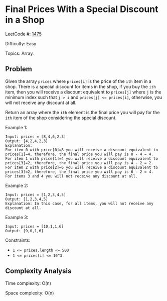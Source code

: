 # Final Prices With a Special Discount in a Shop

LeetCode #: [1475](https://leetcode.com/problems/final-prices-with-a-special-discount-in-a-shop/)

Difficulty: Easy

Topics: Array.

## Problem

Given the array `prices` where `prices[i]` is the price of the `ith` item in a shop. There is a special discount for items in the shop, if you buy the `ith` item, then you will receive a discount equivalent to `prices[j]` where `j` is the minimum index such that `j > i` and `prices[j] <= prices[i]`, otherwise, you will not receive any discount at all.

Return an array where the `ith` element is the final price you will pay for the `ith` item of the shop considering the special discount.

Example 1:

```text
Input: prices = [8,4,6,2,3]
Output: [4,2,4,2,3]
Explanation: 
For item 0 with price[0]=8 you will receive a discount equivalent to prices[1]=4, therefore, the final price you will pay is 8 - 4 = 4. 
For item 1 with price[1]=4 you will receive a discount equivalent to prices[3]=2, therefore, the final price you will pay is 4 - 2 = 2. 
For item 2 with price[2]=6 you will receive a discount equivalent to prices[3]=2, therefore, the final price you will pay is 6 - 2 = 4. 
For items 3 and 4 you will not receive any discount at all.
```

Example 2:

```text
Input: prices = [1,2,3,4,5]
Output: [1,2,3,4,5]
Explanation: In this case, for all items, you will not receive any discount at all.
```

Example 3:

```text
Input: prices = [10,1,1,6]
Output: [9,0,1,6]
```

Constraints:

- `1 <= prices.length <= 500`
- `1 <= prices[i] <= 10^3`

## Complexity Analysis

Time complexity: O(n)

Space complexity: O(n)
